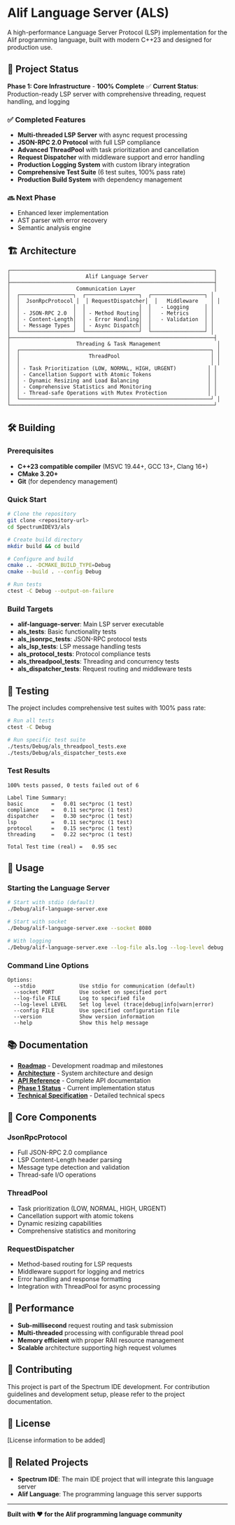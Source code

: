 # Alif Language Server (ALS)

A high-performance Language Server Protocol (LSP) implementation for the Alif programming language, built with modern C++23 and designed for production use.

## 🚀 Project Status

**Phase 1: Core Infrastructure** - **100% Complete** ✅
**Current Status**: Production-ready LSP server with comprehensive threading, request handling, and logging

### ✅ Completed Features
- **Multi-threaded LSP Server** with async request processing
- **JSON-RPC 2.0 Protocol** with full LSP compliance
- **Advanced ThreadPool** with task prioritization and cancellation
- **Request Dispatcher** with middleware support and error handling
- **Production Logging System** with custom library integration
- **Comprehensive Test Suite** (6 test suites, 100% pass rate)
- **Production Build System** with dependency management

### 🔜 Next Phase
- Enhanced lexer implementation
- AST parser with error recovery
- Semantic analysis engine

## 🏗️ Architecture

```
┌─────────────────────────────────────────────────────────────────┐
│                        Alif Language Server                     │
├─────────────────────────────────────────────────────────────────┤
│                     Communication Layer                         │
│  ┌─────────────────┐  ┌─────────────────┐  ┌─────────────────┐ │
│  │  JsonRpcProtocol │  │ RequestDispatcher│  │   Middleware    │ │
│  │                 │  │                 │  │   - Logging     │ │
│  │ - JSON-RPC 2.0  │  │ - Method Routing│  │   - Metrics     │ │
│  │ - Content-Length│  │ - Error Handling│  │   - Validation  │ │
│  │ - Message Types │  │ - Async Dispatch│  │                 │ │
│  └─────────────────┘  └─────────────────┘  └─────────────────┘ │
├─────────────────────────────────────────────────────────────────┤
│                     Threading & Task Management                  │
│  ┌─────────────────────────────────────────────────────────────┐ │
│  │                      ThreadPool                             │ │
│  │                                                             │ │
│  │ - Task Prioritization (LOW, NORMAL, HIGH, URGENT)          │ │
│  │ - Cancellation Support with Atomic Tokens                  │ │
│  │ - Dynamic Resizing and Load Balancing                      │ │
│  │ - Comprehensive Statistics and Monitoring                  │ │
│  │ - Thread-safe Operations with Mutex Protection             │ │
│  └─────────────────────────────────────────────────────────────┘ │
└─────────────────────────────────────────────────────────────────┘
```

## 🛠️ Building

### Prerequisites
- **C++23 compatible compiler** (MSVC 19.44+, GCC 13+, Clang 16+)
- **CMake 3.20+**
- **Git** (for dependency management)

### Quick Start
```bash
# Clone the repository
git clone <repository-url>
cd SpectrumIDEV3/als

# Create build directory
mkdir build && cd build

# Configure and build
cmake .. -DCMAKE_BUILD_TYPE=Debug
cmake --build . --config Debug

# Run tests
ctest -C Debug --output-on-failure
```

### Build Targets
- **alif-language-server**: Main LSP server executable
- **als_tests**: Basic functionality tests
- **als_jsonrpc_tests**: JSON-RPC protocol tests
- **als_lsp_tests**: LSP message handling tests
- **als_protocol_tests**: Protocol compliance tests
- **als_threadpool_tests**: Threading and concurrency tests
- **als_dispatcher_tests**: Request routing and middleware tests

## 🧪 Testing

The project includes comprehensive test suites with 100% pass rate:

```bash
# Run all tests
ctest -C Debug

# Run specific test suite
./tests/Debug/als_threadpool_tests.exe
./tests/Debug/als_dispatcher_tests.exe
```

### Test Results
```
100% tests passed, 0 tests failed out of 6

Label Time Summary:
basic         =   0.01 sec*proc (1 test)
compliance    =   0.11 sec*proc (1 test)
dispatcher    =   0.30 sec*proc (1 test)
lsp           =   0.11 sec*proc (1 test)
protocol      =   0.15 sec*proc (1 test)
threading     =   0.22 sec*proc (1 test)

Total Test time (real) =   0.95 sec
```

## 🚀 Usage

### Starting the Language Server

```bash
# Start with stdio (default)
./Debug/alif-language-server.exe

# Start with socket
./Debug/alif-language-server.exe --socket 8080

# With logging
./Debug/alif-language-server.exe --log-file als.log --log-level debug
```

### Command Line Options
```
Options:
  --stdio              Use stdio for communication (default)
  --socket PORT        Use socket on specified port
  --log-file FILE      Log to specified file
  --log-level LEVEL    Set log level (trace|debug|info|warn|error)
  --config FILE        Use specified configuration file
  --version            Show version information
  --help               Show this help message
```

## 📚 Documentation

- **[Roadmap](Documents/ALS/Roadmap.md)** - Development roadmap and milestones
- **[Architecture](Documents/ALS/Architecture.md)** - System architecture and design
- **[API Reference](Documents/ALS/API-Reference.md)** - Complete API documentation
- **[Phase 1 Status](Documents/ALS/Phase1-Status.md)** - Current implementation status
- **[Technical Specification](Documents/ALS/Technical-Specification.md)** - Detailed technical specs

## 🔧 Core Components

### JsonRpcProtocol
- Full JSON-RPC 2.0 compliance
- LSP Content-Length header parsing
- Message type detection and validation
- Thread-safe I/O operations

### ThreadPool
- Task prioritization (LOW, NORMAL, HIGH, URGENT)
- Cancellation support with atomic tokens
- Dynamic resizing capabilities
- Comprehensive statistics and monitoring

### RequestDispatcher
- Method-based routing for LSP requests
- Middleware support for logging and metrics
- Error handling and response formatting
- Integration with ThreadPool for async processing

## 🎯 Performance

- **Sub-millisecond** request routing and task submission
- **Multi-threaded** processing with configurable thread pool
- **Memory efficient** with proper RAII resource management
- **Scalable** architecture supporting high request volumes

## 🤝 Contributing

This project is part of the Spectrum IDE development. For contribution guidelines and development setup, please refer to the project documentation.

## 📄 License

[License information to be added]

## 🔗 Related Projects

- **Spectrum IDE**: The main IDE project that will integrate this language server
- **Alif Language**: The programming language this server supports

---

**Built with ❤️ for the Alif programming language community**